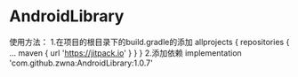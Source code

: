 # AndroidLibrary

使用方法：
    1.在项目的根目录下的build.gradle的添加
    allprojects {
    		repositories {
    			...
    			maven { url 'https://jitpack.io' }
    		}
    	}
    2.添加依赖
    implementation 'com.github.zwna:AndroidLibrary:1.0.7'	

